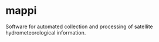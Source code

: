 # mappi
Software for automated collection and processing of satellite hydrometeorological information.
